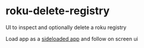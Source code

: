 # roku-delete-registry
UI to inspect and optionally delete a roku registry

Load app as a [sideloaded app](https://www.howtogeek.com/290787/how-to-enable-developer-mode-and-sideload-roku-apps/) and follow on screen ui
